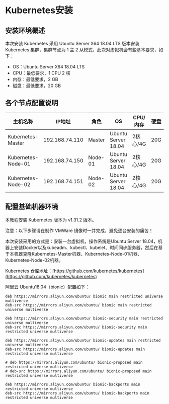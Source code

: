 # Kubernetes安装

## 安装环境概述

本次安装 Kubernetes 采用 Ubuntu Server X64 18.04 LTS 版本安装 Kubernetes 集群，集群节点为 1 主 2 从模式，此次对虚拟机会有些基本要求，如下：

- OS：Ubuntu Server X64 18.04 LTS
- CPU：最低要求，1 CPU 2 核
- 内存：最低要求，2 GB
- 磁盘：最低要求，20 GB

## 各个节点配置说明

| 主机名称           | IP地址         | 角色    | OS                  | CPU/内存 | 硬盘 |
| ------------------ | -------------- | ------- | ------------------- | -------- | ---- |
| Kubernetes-Master  | 192.168.74.110 | Master  | Ubuntu Server 18.04 | 2核心/4G | 20G  |
| Kubernetes-Node-01 | 192.168.74.150 | Node-01 | Ubuntu Server 18.04 | 2核心/4G | 20G  |
| Kubernetes-Node-02 | 192.168.74.151 | Node-02 | Ubuntu Server 18.04 | 2核心/4G | 20G  |

## 配置基础机器环境

本教程安装 Kubernetes 版本为 v1.31.2 版本。

注意：以下步骤请在制作 VMWare 镜像时一并完成，避免逐台安装的痛苦！

本次安装采用的方式是：安装一台虚拟机，操作系统是Ubuntu Server 18.04，机器上安装Docker以及kubeadm、kubectl、kubelet、时间同步服务器，然后在基于本机器克隆Kubernetes-Master机器、Kubernetes-Node-01机器、Kubernetes-Node-02机器。

Kubernetes 仓库地址：[https://github.com/kubernetes/kubernetes](https://github.com/kubernetes/kubernetes)

阿里云 Ubuntu18.04（bionic）配置如下：

```shell
deb https://mirrors.aliyun.com/ubuntu/ bionic main restricted universe multiverse
deb-src https://mirrors.aliyun.com/ubuntu/ bionic main restricted universe multiverse

deb https://mirrors.aliyun.com/ubuntu/ bionic-security main restricted universe multiverse
deb-src https://mirrors.aliyun.com/ubuntu/ bionic-security main restricted universe multiverse

deb https://mirrors.aliyun.com/ubuntu/ bionic-updates main restricted universe multiverse
deb-src https://mirrors.aliyun.com/ubuntu/ bionic-updates main restricted universe multiverse

# deb https://mirrors.aliyun.com/ubuntu/ bionic-proposed main restricted universe multiverse
# deb-src https://mirrors.aliyun.com/ubuntu/ bionic-proposed main restricted universe multiverse

deb https://mirrors.aliyun.com/ubuntu/ bionic-backports main restricted universe multiverse
deb-src https://mirrors.aliyun.com/ubuntu/ bionic-backports main restricted universe multiverse
```